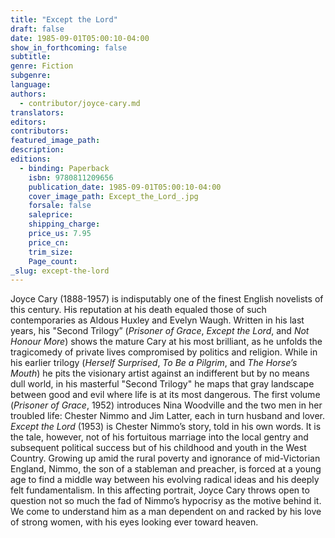 ```yaml
---
title: "Except the Lord"
draft: false
date: 1985-09-01T05:00:10-04:00
show_in_forthcoming: false
subtitle:
genre: Fiction
subgenre:
language:
authors:
  - contributor/joyce-cary.md
translators:
editors:
contributors:
featured_image_path:
description:
editions:
  - binding: Paperback
    isbn: 9780811209656
    publication_date: 1985-09-01T05:00:10-04:00
    cover_image_path: Except_the_Lord_.jpg
    forsale: false
    saleprice:
    shipping_charge:
    price_us: 7.95
    price_cn:
    trim_size:
    Page_count:
_slug: except-the-lord
---
```


Joyce Cary (1888-1957) is indisputably one of the finest English novelists of this century. His reputation at his death equaled those of such contemporaries as Aldous Huxley and Evelyn Waugh. Written in his last years, his "Second Trilogy” (_Prisoner of Grace_, _Except the Lord_, and _Not Honour More_) shows the mature Cary at his most brilliant, as he unfolds the tragicomedy of private lives compromised by politics and religion. While in his earlier trilogy (_Herself Surprised_, _To Be a Pilgrim_, and _The Horse’s Mouth_) he pits the visionary artist against an indifferent but by no means dull world, in his masterful "Second Trilogy" he maps that gray landscape between good and evil where life is at its most dangerous. The first volume (_Prisoner of Grace_, 1952) introduces Nina Woodville and the two men in her troubled life: Chester Nimmo and Jim Latter, each in turn husband and lover. _Except the Lord_ (1953) is Chester Nimmo’s story, told in his own words. It is the tale, however, not of his fortuitous marriage into the local gentry and subsequent political success but of his childhood and youth in the West Country. Growing up amid the rural poverty and ignorance of mid-Victorian England, Nimmo, the son of a stableman and preacher, is forced at a young age to find a middle way between his evolving radical ideas and his deeply felt fundamentalism. In this affecting portrait, Joyce Cary throws open to question not so much the fad of Nimmo’s hypocrisy as the motive behind it. We come to understand him as a man dependent on and racked by his love of strong women, with his eyes looking ever toward heaven.

